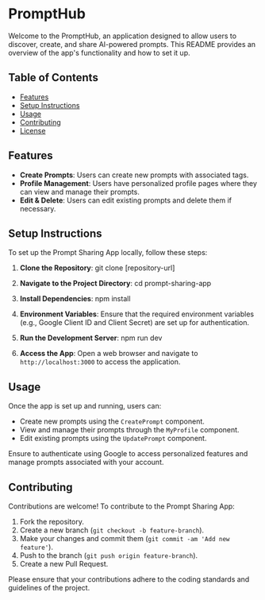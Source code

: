 # PromptHub

Welcome to the PromptHub, an application designed to allow users to discover, create, and share AI-powered prompts. This README provides an overview of the app's functionality and how to set it up.

## Table of Contents

- [Features](#features)
- [Setup Instructions](#setup-instructions)
- [Usage](#usage)
- [Contributing](#contributing)
- [License](#license)

## Features

- **Create Prompts**: Users can create new prompts with associated tags.
- **Profile Management**: Users have personalized profile pages where they can view and manage their prompts.
- **Edit & Delete**: Users can edit existing prompts and delete them if necessary.

## Setup Instructions

To set up the Prompt Sharing App locally, follow these steps:

1. **Clone the Repository**: 
    git clone [repository-url]

2. **Navigate to the Project Directory**:
    cd prompt-sharing-app

3. **Install Dependencies**:
    npm install

4. **Environment Variables**:
Ensure that the required environment variables (e.g., Google Client ID and Client Secret) are set up for authentication.

5. **Run the Development Server**:
    npm run dev


6. **Access the App**:
Open a web browser and navigate to `http://localhost:3000` to access the application.

## Usage

Once the app is set up and running, users can:

- Create new prompts using the `CreatePrompt` component.
- View and manage their prompts through the `MyProfile` component.
- Edit existing prompts using the `UpdatePrompt` component.

Ensure to authenticate using Google to access personalized features and manage prompts associated with your account.

## Contributing

Contributions are welcome! To contribute to the Prompt Sharing App:

1. Fork the repository.
2. Create a new branch (`git checkout -b feature-branch`).
3. Make your changes and commit them (`git commit -am 'Add new feature'`).
4. Push to the branch (`git push origin feature-branch`).
5. Create a new Pull Request.

Please ensure that your contributions adhere to the coding standards and guidelines of the project.





